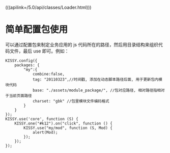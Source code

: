 (((apilink=/5.0/api/classes/Loader.html)))
# 简单配置包使用

可以通过配置包来制定业务应用的 js 代码所在的路径，然后用目录结构来组织代码文件，最后 use 即可。例如：
```
KISSY.config({
    packages: {
        "my":{
            combine:false,
            tag: "20110323",//时间戳, 添加在动态脚本路径后面, 用于更新包内模块代码
            base: "./assets/module_package/", //包对应路径, 相对路径指相对于当前页面路径
            charset: "gbk" //包里模块文件编码格式
        }
    }
});
KISSY.use('core', function (S) {
    KISSY.one("#k12").on("click", function () {
        KISSY.use("my/mod", function (S, Mod) {
            alert(Mod);
        });
    });
});
```